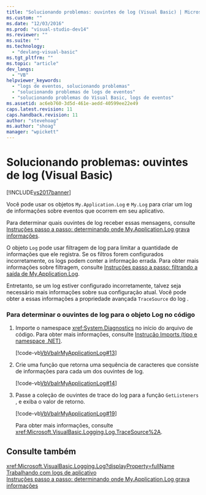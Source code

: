 ```yaml
---
title: "Solucionando problemas: ouvintes de log (Visual Basic) | Microsoft Docs"
ms.custom: ""
ms.date: "12/03/2016"
ms.prod: "visual-studio-dev14"
ms.reviewer: ""
ms.suite: ""
ms.technology: 
  - "devlang-visual-basic"
ms.tgt_pltfrm: ""
ms.topic: "article"
dev_langs: 
  - "VB"
helpviewer_keywords: 
  - "logs de eventos, solucionando problemas"
  - "solucionando problemas de logs de eventos"
  - "solucionando problemas do Visual Basic, logs de eventos"
ms.assetid: ac6eb760-3d5d-461e-aedd-40599ee22e49
caps.latest.revision: 11
caps.handback.revision: 11
author: "stevehoag"
ms.author: "shoag"
manager: "wpickett"
---
```

# Solucionando problemas: ouvintes de log (Visual Basic)
[!INCLUDE[vs2017banner](../../../../csharp/includes/vs2017banner.md)]

Você pode usar os objetos `My.Application.Log` e `My.Log` para criar um log de informações sobre eventos que ocorrem em seu aplicativo.  
  
 Para determinar quais ouvintes de log receber essas mensagens, consulte [Instruções passo a passo: determinando onde My.Application.Log grava informações](../Topic/Walkthrough:%20Determining%20Where%20My.Application.Log%20Writes%20Information%20\(Visual%20Basic\).md).  
  
 O objeto `Log` pode usar filtragem de log para limitar a quantidade de informações que ele registra.  Se os filtros forem configurados incorretamente, os logs podem conter a informação errada.  Para obter mais informações sobre filtragem, consulte [Instruções passo a passo: filtrando a saída de My.Application.Log](../../../../visual-basic/developing-apps/programming/log-info/walkthrough-filtering-my-application-log-output.md).  
  
 Entretanto, se um log estiver configurado incorretamente, talvez seja necessário mais informações sobre sua configuração atual.  Você pode obter a essas informações a propriedade avançada `TraceSource` do log .  
  
### Para determinar o ouvintes de log para o objeto Log no código  
  
1.  Importe o namespace <xref:System.Diagnostics> no início do arquivo de código.  Para obter mais informações, consulte [Instrução Imports \(tipo e namespace .NET\)](../../../../visual-basic/language-reference/statements/imports-statement-net-namespace-and-type.md).  
  
     [!code-vb[VbVbalrMyApplicationLog#13](../../../../visual-basic/developing-apps/programming/log-info/codesnippet/VisualBasic/troubleshooting-log-listeners_1.vb)]  
  
2.  Crie uma função que retorna uma sequência de caracteres que consiste de informações para cada um dos ouvintes de log.  
  
     [!code-vb[VbVbalrMyApplicationLog#14](../../../../visual-basic/developing-apps/programming/log-info/codesnippet/VisualBasic/troubleshooting-log-listeners_2.vb)]  
  
3.  Passe a coleção de ouvintes de trace do log para a função `GetListeners` , e exiba o valor de retorno.  
  
     [!code-vb[VbVbalrMyApplicationLog#19](../../../../visual-basic/developing-apps/programming/log-info/codesnippet/VisualBasic/troubleshooting-log-listeners_3.vb)]  
  
     Para obter mais informações, consulte <xref:Microsoft.VisualBasic.Logging.Log.TraceSource%2A>.  
  
## Consulte também  
 <xref:Microsoft.VisualBasic.Logging.Log?displayProperty=fullName>   
 [Trabalhando com logs de aplicativo](../../../../visual-basic/developing-apps/programming/log-info/working-with-application-logs.md)   
 [Instruções passo a passo: determinando onde My.Application.Log grava informações](../Topic/Walkthrough:%20Determining%20Where%20My.Application.Log%20Writes%20Information%20\(Visual%20Basic\).md)